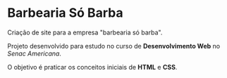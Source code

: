 # Barbearia Só Barba
Criação de site para a empresa "barbearia só barba".

Projeto desenvolvido para estudo no curso de **Desenvolvimento Web** no *Senac Americana*.

O objetivo é praticar os conceitos iniciais de **HTML** e **CSS**.
